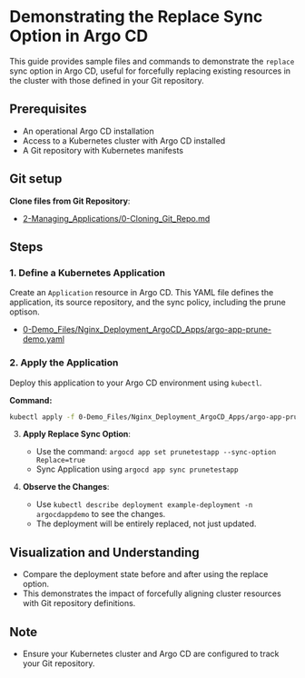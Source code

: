
# Demonstrating the Replace Sync Option in Argo CD

This guide provides sample files and commands to demonstrate the `replace` sync option in Argo CD, useful for forcefully replacing existing resources in the cluster with those defined in your Git repository.

## Prerequisites
- An operational Argo CD installation
- Access to a Kubernetes cluster with Argo CD installed
- A Git repository with Kubernetes manifests

## Git setup
**Clone files from Git Repository**:
   - [2-Managing_Applications/0-Cloning_Git_Repo.md](https://github.com/SMACAcademy/ArgoCD-Complete-Master-Course/blob/main/2-Managing_Applications/0-Cloning_Git_Repo.md)

## Steps

### 1. Define a Kubernetes Application
Create an `Application` resource in Argo CD. This YAML file defines the application, its source repository, and the sync policy, including the prune optison.

- [0-Demo_Files/Nginx_Deployment_ArgoCD_Apps/argo-app-prune-demo.yaml](https://github.com/SMACAcademy/ArgoCD-Complete-Master-Course/blob/main/0-Demo_Files/Nginx_Deployment_ArgoCD_Apps/argo-app-prune-demo.yaml)

### 2. Apply the Application
Deploy this application to your Argo CD environment using `kubectl`.

**Command:**
```bash
kubectl apply -f 0-Demo_Files/Nginx_Deployment_ArgoCD_Apps/argo-app-prune-demo.yaml
```

3. **Apply Replace Sync Option**:
   - Use the command: `argocd app set prunetestapp --sync-option Replace=true`
   - Sync Application using `argocd app sync prunetestapp`

4. **Observe the Changes**:
   - Use `kubectl describe deployment example-deployment -n argocdappdemo` to see the changes.
   - The deployment will be entirely replaced, not just updated.

## Visualization and Understanding

- Compare the deployment state before and after using the replace option.
- This demonstrates the impact of forcefully aligning cluster resources with Git repository definitions.

## Note

- Ensure your Kubernetes cluster and Argo CD are configured to track your Git repository.
